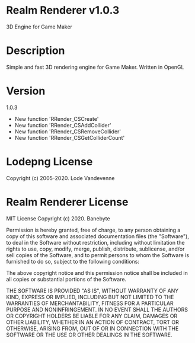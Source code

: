 # Realm Renderer v1.0.3
3D Engine for Game Maker

# Description
Simple and fast 3D rendering engine for Game Maker. Written in OpenGL

# Version
1.0.3
- New function 'RRender_CSCreate'
- New function 'RRender_CSAddCollider'
- New function 'RRender_CSRemoveCollider'
- New function 'RRender_CSGetColliderCount'

# Lodepng License
Copyright (c) 2005-2020. Lode Vandevenne

# Realm Renderer License
MIT License
Copyright (c) 2020. Banebyte

Permission is hereby granted, free of charge, to any person obtaining a copy
of this software and associated documentation files (the "Software"), to deal
in the Software without restriction, including without limitation the rights
to use, copy, modify, merge, publish, distribute, sublicense, and/or sell
copies of the Software, and to permit persons to whom the Software is
furnished to do so, subject to the following conditions:

The above copyright notice and this permission notice shall be included in all
copies or substantial portions of the Software.

THE SOFTWARE IS PROVIDED "AS IS", WITHOUT WARRANTY OF ANY KIND, EXPRESS OR
IMPLIED, INCLUDING BUT NOT LIMITED TO THE WARRANTIES OF MERCHANTABILITY,
FITNESS FOR A PARTICULAR PURPOSE AND NONINFRINGEMENT. IN NO EVENT SHALL THE
AUTHORS OR COPYRIGHT HOLDERS BE LIABLE FOR ANY CLAIM, DAMAGES OR OTHER
LIABILITY, WHETHER IN AN ACTION OF CONTRACT, TORT OR OTHERWISE, ARISING FROM,
OUT OF OR IN CONNECTION WITH THE SOFTWARE OR THE USE OR OTHER DEALINGS IN THE
SOFTWARE.
